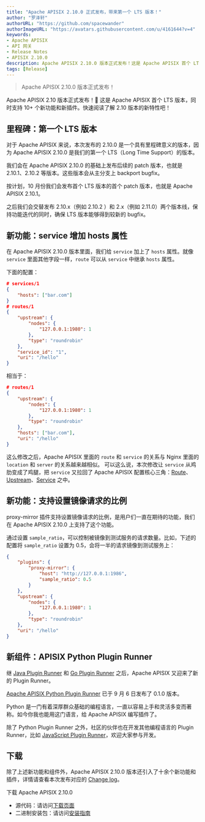 ```yaml
---
title: "Apache APISIX 2.10.0 正式发布，带来第一个 LTS 版本！"
author: "罗泽轩"
authorURL: "https://github.com/spacewander"
authorImageURL: "https://avatars.githubusercontent.com/u/4161644?v=4"
keywords:
- Apache APISIX
- API 网关
- Release Notes
- APISIX 2.10.0
description: Apache APISIX 2.10.0 版本正式发布！这是 Apache APISIX 首个 LTS 版本，同时支持 10+ 个新功能和新插件。
tags: [Release]
---
```


> Apache APISIX 2.10.0 版本正式发布！

<!--truncate-->

Apache APISIX 2.10 版本正式发布！🎉 这是 Apache APISIX 首个 LTS 版本，同时支持 10+ 个新功能和新插件。快速阅读了解 2.10 版本的新特性吧！

## 里程碑：第一个 LTS 版本

对于 Apache APISIX 来说，本次发布的 2.10.0 是一个具有里程碑意义的版本，因为 Apache APISIX 2.10.0 是我们的第一个 LTS（Long Time Support）的版本。

我们会在 Apache APISIX 2.10.0 的基础上发布后续的 patch 版本，也就是 2.10.1、2.10.2 等版本。这些版本会从主分支上 backport bugfix。

按计划，10 月份我们会发布首个 LTS 版本的首个 patch 版本，也就是 Apache APISIX 2.10.1。

之后我们会交替发布 2.10.x（例如 2.10.2 ）和 2.x（例如 2.11.0）两个版本线，保持功能迭代的同时，确保 LTS 版本能够得到较新的 bugfix。

## 新功能：service 增加 hosts 属性

在 Apache APISIX 2.10.0 版本里面，我们给 `service` 加上了 `hosts` 属性。就像 `service` 里面其他字段一样，`route` 可以从 `service` 中继承 `hosts` 属性。

下面的配置：

```json
# services/1
{
    "hosts": ["bar.com"]
}
# routes/1
{
    "upstream": {
        "nodes": {
            "127.0.0.1:1980": 1
        },
        "type": "roundrobin"
    },
    "service_id": "1",
    "uri": "/hello"
}
```

相当于：

```json
# routes/1
{
    "upstream": {
        "nodes": {
            "127.0.0.1:1980": 1
        },
        "type": "roundrobin"
    },
    "hosts": ["bar.com"],
    "uri": "/hello"
}
```

这么修改之后，Apache APISIX 里面的 `route` 和 `service` 的关系与 Nginx 里面的 `location` 和 `server` 的关系越来越相似。 可以这么说，本次修改让 `service` 从鸡肋变成了鸡腿，把 `service` 又拉回了 Apache APISIX 配置核心三角：[Route](http://apisix.apache.org/zh/docs/apisix/terminology/route)、 [Upstream](http://apisix.apache.org/zh/docs/apisix/terminology/upstream)、[Service](http://apisix.apache.org/zh/docs/apisix/terminology/service) 之中。

## 新功能：支持设置镜像请求的比例

proxy-mirror 插件支持设置镜像请求的比例，是用户们一直在期待的功能，我们在 Apache APISIX 2.10.0 上支持了这个功能。

通过设置 `sample_ratio`，可以控制被镜像到测试服务的请求数量。比如，下述的配置将 `sample_ratio` 设置为 0.5，会将一半的请求镜像到测试服务上：

```json
{
    "plugins": {
        "proxy-mirror": {
            "host": "http://127.0.0.1:1986",
            "sample_ratio": 0.5
        }
    },
    "upstream": {
        "nodes": {
            "127.0.0.1:1980": 1
        },
        "type": "roundrobin"
    },
    "uri": "/hello"
}
```

## 新组件：APISIX Python Plugin Runner

继 [Java Plugin Runner](https://apisix.apache.org/blog/2021/06/21/use-Java-to-write-Apache-APISIX-plugins/) 和 [Go Plugin Runner](https://apisix.apache.org/blog/2021/08/19/go-makes-Apache-APISIX-better/) 之后，Apache APISIX 又迎来了新的 Plugin Runner。

[Apache APISIX Python Plugin Runner](https://github.com/apache/apisix-python-plugin-runner) 已于 9 月 6 日发布了 0.1.0 版本。

Python 是一门有着深厚群众基础的编程语言，一直以容易上手和灵活多变而著称。如今你我也能用这门语言，给 Apache APISIX 编写插件了。

除了 Python Plugin Runner 之外，社区的伙伴也在开发其他编程语言的 Plugin Runner，比如 [JavaScript Plugin Runner](https://github.com/zenozeng/apisix-javascript-plugin-runner)，欢迎大家参与开发。

## 下载

除了上述新功能和组件外，Apache APISIX 2.10.0 版本还引入了十余个新功能和插件，详情请查看本次发布对应的 [Change log](https://github.com/apache/apisix/blob/release/2.10/CHANGELOG.md#2100)。

下载 Apache APISIX 2.10.0

- 源代码：请访问[下载页面](https://apisix.apache.org/downloads/)
- 二进制安装包：请访问[安装指南](https://apisix.apache.org/zh/docs/apisix/how-to-build/)
